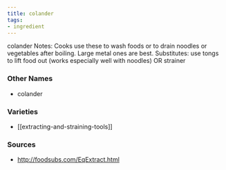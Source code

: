 ```yaml
---
title: colander
tags:
- ingredient
---
```

colander Notes: Cooks use these to wash foods or to drain noodles or vegetables after boiling. Large metal ones are best. Substitutes: use tongs to lift food out (works especially well with noodles) OR strainer

### Other Names

* colander

### Varieties

* [[extracting-and-straining-tools]]

### Sources
* http://foodsubs.com/EqExtract.html
